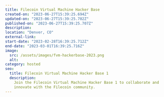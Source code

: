 ```yaml
---
title: Filecoin Virtual Machine Hacker Base
created-on: "2023-06-27T15:39:25.694Z"
updated-on: "2023-06-27T15:39:25.702Z"
published-on: "2023-06-27T15:39:25.707Z"
description:
location: "Denver, CO"
external-link:
start-date: "2023-02-28T16:39:25.712Z"
end-date: "2023-03-01T16:39:25.716Z"
image:
  src: /assets/images/fvm-hackerbase-2023.png
  alt:
category: hosted
seo:
  title: Filecoin Virtual Machine Hacker Base 1
  description:
    Join the Filecoin Virtual Machine Hacker Base 1 to collaborate and
    innovate with the Filecoin community.
---
```

